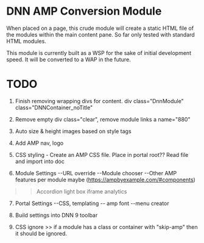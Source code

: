 DNN AMP Conversion Module
================================

When placed on a page, this crude module will create a static HTML file of the modules within the main content pane. So far only tested with standard HTML modules.

This module is currently built as a WSP for the sake of initial development speed. It will be converted to a WAP in the future. 

TODO
=============
1. Finish removing wrapping divs for content. div class="DnnModule" class="DNNContainer_noTitle"
2. Remove empty div class="clear", remove module links a name="880"
3. Auto size & height images based on style tags
4. Add AMP nav, logo
5. CSS styling - Create an AMP CSS file. Place in portal root?? Read file and import into doc

6. Module Settings
--URL override
--Module chooser
--Other AMP features per module maybe (https://ampbyexample.com/#components)
>> Accordion
>> light box
>> iframe
>> analytics

7. Portal Settings
--CSS, templating
-- amp font
--menu creator

8. Build settings into DNN 9 toolbar


9. CSS ignore >> if a module has a class or container with "skip-amp" then it should be ignored.
